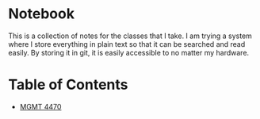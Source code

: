 # Notebook

This is a collection of notes for the classes that I take. I am trying a system where I store everything in plain text so that it can be searched and read easily. By storing it in git, it is easily accessible to no matter my hardware.

# Table of Contents

- [MGMT 4470](./mgmt_4470/README.md)
